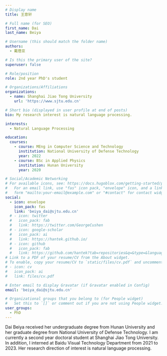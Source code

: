 ```yaml
---
# Display name
title: 王意轩

# Full name (for SEO)
first_name: Dai
last_name: Beiya

# Username (this should match the folder name)
authors:
  - 戴蓓亚

# Is this the primary user of the site?
superuser: false

# Role/position
role: 2nd year PhD's student

# Organizations/Affiliations
organizations:
  - name: Shanghai Jiao Tong University
    url: 'https://www.sjtu.edu.cn'

# Short bio (displayed in user profile at end of posts)
bio: My research interest is natural language processing.

interests:
  - Natural Language Processing

education:
  courses:
    - course: MEng in Computer Science and Technology
      institution: National University of Defense Technology
      year: 2022
    - course: BSc in Applied Physics
      institution: Hunan University
      year: 2020

# Social/Academic Networking
# For available icons, see: https://docs.hugoblox.com/getting-started/page-builder/#icons
#   For an email link, use "fas" icon pack, "envelope" icon, and a link in the
#   form "mailto:your-email@example.com" or "#contact" for contact widget.
social:
  - icon: envelope
    icon_pack: fas
    link: 'beiya_dai@sjtu.edu.cn'
  # - icon: twitter
  #   icon_pack: fab
  #   link: https://twitter.com/GeorgeCushen
  # - icon: google-scholar
  #   icon_pack: ai
  #   link: https://hantek.github.io/
  # - icon: github
  #   icon_pack: fab
  #   link: https://github.com/hantek?tab=repositories&q=&type=&language=&sort=
# Link to a PDF of your resume/CV from the About widget.
# To enable, copy your resume/CV to `static/files/cv.pdf` and uncomment the lines below.
# - icon: cv
#   icon_pack: ai
#   link: files/cv.pdf

# Enter email to display Gravatar (if Gravatar enabled in Config)
email: 'beiya_dai@sjtu.edu.cn'

# Organizational groups that you belong to (for People widget)
#   Set this to `[]` or comment out if you are not using People widget.
user_groups:
  - PhD
---
```


Dai Beiya received her undergraduate degree from Hunan University and her graduate degree from National University of Defense Technology. I am currently a second year doctoral student at Shanghai Jiao Tong University. In addition, I interned at Baidu Visual Technology Department from 2021 to 2023. Her research direction of interest is natural language processing.